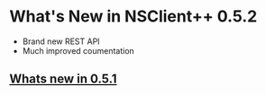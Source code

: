 # What's New in NSClient++ 0.5.2

* Brand new REST API
* Much improved coumentation


## [Whats new in 0.5.1](0.5.1)
